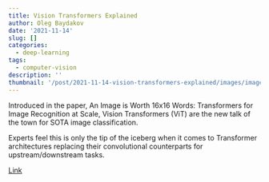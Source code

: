 ```yaml
---
title: Vision Transformers Explained
author: Oleg Baydakov
date: '2021-11-14'
slug: []
categories:
  - deep-learning
tags:
  - computer-vision
description: ''
thumbnail: '/post/2021-11-14-vision-transformers-explained/images/image.jpeg'
---
```


Introduced in the paper, An Image is Worth 16x16 Words: Transformers for Image Recognition at Scale, Vision Transformers (ViT) are the new talk of the town for SOTA image classification. 

Experts feel this is only the tip of the iceberg when it comes to Transformer architectures replacing their convolutional counterparts for upstream/downstream tasks.

[Link](https://blog.paperspace.com/vision-transformers/)